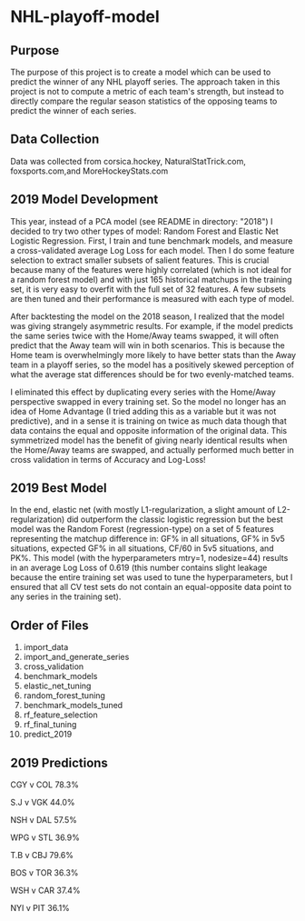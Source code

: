 # NHL-playoff-model

## Purpose

The purpose of this project is to create a model which can be used to predict the winner of any NHL playoff series. The approach taken in this project is not to compute a metric of each team's strength, but instead to directly compare the regular season statistics of the opposing teams to predict the winner of each series.

## Data Collection

Data was collected from corsica.hockey, NaturalStatTrick.com, foxsports.com,and MoreHockeyStats.com

## 2019 Model Development

This year, instead of a PCA model (see README in directory: "2018") I decided to try two other types of model: Random Forest and Elastic Net Logistic Regression. First, I train and tune benchmark models, and measure a cross-validated average Log Loss for each model. Then I do some feature selection to extract smaller subsets of salient features. This is crucial because many of the features were highly correlated (which is not ideal for a random forest model) and with just 165 historical matchups in the training set, it is very easy to overfit with the full set of 32 features. A few subsets are then tuned and their performance is measured with each type of model.

After backtesting the model on the 2018 season, I realized that the model was giving strangely asymmetric results. For example, if the model predicts the same series twice with the Home/Away teams swapped, it will often predict that the Away team will win in both scenarios. This is because the Home team is overwhelmingly more likely to have better stats than the Away team in a playoff series, so the model has a positively skewed perception of what the average stat differences should be for two evenly-matched teams.

I eliminated this effect by duplicating every series with the Home/Away perspective swapped in every training set. So the model no longer has an idea of Home Advantage (I tried adding this as a variable but it was not predictive), and in a sense it is training on twice as much data though that data contains the equal and opposite information of the original data. This symmetrized model has the benefit of giving nearly identical results when the Home/Away teams are swapped, and actually performed much better in cross validation in terms of Accuracy and Log-Loss!

## 2019 Best Model

In the end, elastic net (with mostly L1-regularization, a slight amount of L2-regularization) did outperform the classic logistic regression but the best model was the Random Forest (regression-type) on a set of 5 features representing the matchup difference in: GF% in all situations, GF% in 5v5 situations, expected GF% in all situations, CF/60 in 5v5 situations, and PK%. This model (with the hyperparameters mtry=1, nodesize=44) results in an average Log Loss of 0.619 (this number contains slight leakage because the entire training set was used to tune the hyperparameters, but I ensured that all CV test sets do not contain an equal-opposite data point to any series in the training set).

## Order of Files

1. import_data
2. import_and_generate_series
3. cross_validation
4. benchmark_models
5. elastic_net_tuning
6. random_forest_tuning
7. benchmark_models_tuned
8. rf_feature_selection
9. rf_final_tuning
10. predict_2019

## 2019 Predictions

CGY v COL    78.3%

S.J v VGK    44.0%

NSH v DAL    57.5%

WPG v STL    36.9%

T.B v CBJ    79.6%

BOS v TOR    36.3%

WSH v CAR    37.4%

NYI v PIT    36.1%
